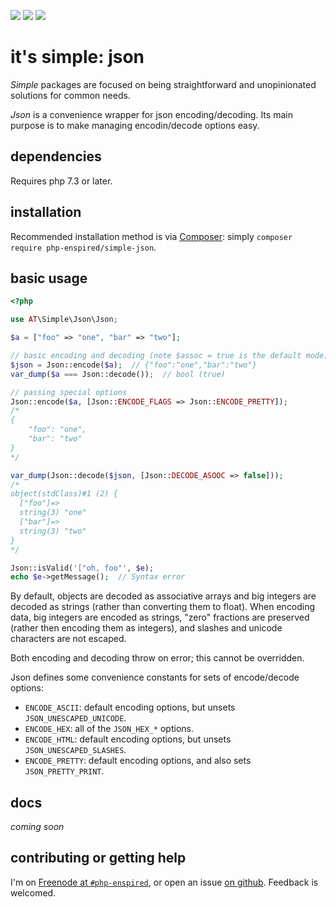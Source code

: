 ![](https://img.shields.io/github/release/php-enspired/simple-json.svg)  ![](https://img.shields.io/badge/PHP-7.3-blue.svg?colorB=8892BF)  ![](https://img.shields.io/badge/license-GPL_3.0_only-blue.svg)

it's simple: json
=================

_Simple_ packages are focused on being straightforward and unopinionated solutions for common needs.

_Json_ is a convenience wrapper for json encoding/decoding. Its main purpose is to make managing encodin/decode options easy.

dependencies
------------

Requires php 7.3 or later.

installation
------------

Recommended installation method is via [Composer](https://getcomposer.org/): simply `composer require php-enspired/simple-json`.

basic usage
-----------
```php
<?php

use AT\Simple\Json\Json;

$a = ["foo" => "one", "bar" => "two"];

// basic encoding and decoding (note $assoc = true is the default mode)
$json = Json::encode($a);  // {"foo":"one","bar":"two"}
var_dump($a === Json::decode());  // bool (true)

// passing special options
Json::encode($a, [Json::ENCODE_FLAGS => Json::ENCODE_PRETTY]);
/*
{
    "foo": "one",
    "bar": "two"
}
*/

var_dump(Json::decode($json, [Json::DECODE_ASOOC => false]));
/*
object(stdClass)#1 (2) {
  ["foo"]=>
  string(3) "one"
  ["bar"]=>
  string(3) "two"
}
*/

Json::isValid('["oh, foo"', $e);
echo $e->getMessage();  // Syntax error
```

By default, objects are decoded as associative arrays and big integers are decoded as strings (rather than converting them to float).
When encoding data, big integers are encoded as strings, "zero" fractions are preserved (rather then encoding them as integers), and slashes and unicode characters are not escaped.

Both encoding and decoding throw on error; this cannot be overridden.

Json defines some convenience constants for sets of encode/decode options:
- `ENCODE_ASCII`: default encoding options, but unsets `JSON_UNESCAPED_UNICODE`.
- `ENCODE_HEX`: all of the `JSON_HEX_*` options.
- `ENCODE_HTML`: default encoding options, but unsets `JSON_UNESCAPED_SLASHES`.
- `ENCODE_PRETTY`: default encoding options, and also sets `JSON_PRETTY_PRINT`.

docs
----

_coming soon_

contributing or getting help
----------------------------

I'm on [Freenode at `#php-enspired`](http://webchat.freenode.net?channels=%23php-enspired&uio=d4), or open an issue [on github](https://github.com/php-enspired/simple-json/issues).  Feedback is welcomed.
